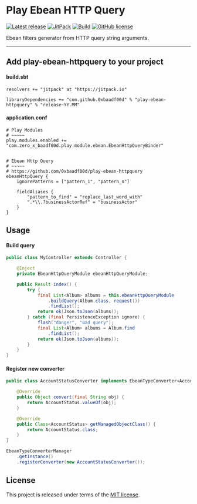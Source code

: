 # Play Ebean HTTP Query


[![Latest release](https://img.shields.io/badge/latest_release-18.06-orange.svg)](https://github.com/0xbaadf00d/play-ebean-httpquery/releases)
[![JitPack](https://jitpack.io/v/0xbaadf00d/play-ebean-httpquery.svg)](https://jitpack.io/#0xbaadf00d/play-ebean-httpquery)
[![Build](https://img.shields.io/travis-ci/0xbaadf00d/play-ebean-httpquery.svg?branch=master&style=flat)](https://travis-ci.org/0xbaadf00d/play-ebean-httpquery)
[![GitHub license](https://img.shields.io/badge/license-MIT-blue.svg)](https://raw.githubusercontent.com/0xbaadf00d/play-ebean-httpquery/master/LICENSE)

Ebean filters generator from HTTP query string arguments.
*****

## Add play-ebean-httpquery to your project

#### build.sbt

    resolvers += "jitpack" at "https://jitpack.io"

    libraryDependencies += "com.github.0xbaadf00d" % "play-ebean-httpquery" % "release~YY.MM"


#### application.conf

    # Play Modules
    # ~~~~~
    play.modules.enabled += "com.zero_x_baadf00d.play.module.ebean.EbeanHttpQueryBinder"


    # Ebean Http Query
    # ~~~~~
    # https://github.com/0xbaadf00d/play-ebean-httpquery
    ebeanHttpQuery {
        ignorePatterns = ["pattern_1", "pattern_n"]
    
        fieldAliases {
            "pattern_to_find" = "replace_last_word_with"
            ".*\\.?businessActorRef" = "businessActor"
        }
    }



## Usage


#### Build query

```java
public class MyController extends Controller {

    @Inject
    private EbeanHttpQueryModule ebeanHttpQueryModule;

    public Result index() {
        try {
            final List<Album> albums = this.ebeanHttpQueryModule
                .buildQuery(Album.class, request())
                .findList();
            return ok(Json.toJson(albums));
        } catch (final PersistenceException ignore) {
            flash("danger", "Bad query");
            final List<Album> albums = Album.find
                .findList();
            return ok(Json.toJson(albums));
        }
    }
}
```

#### Register new converter

``` java
public class AccountStatusConverter implements EbeanTypeConverter<AccountStatus> {

    @Override
    public Object convert(final String obj) {
        return AccountStatus.valueOf(obj);
    }

    @Override
    public Class<AccountStatus> getManagedObjectClass() {
        return AccountStatus.class;
    }
}
```

``` java
EbeanTypeConverterManager
    .getInstance()
    .registerConverter(new AccountStatusConverter());
```



## License
This project is released under terms of the [MIT license](https://raw.githubusercontent.com/0xbaadf00d/play-ebean-httpquery/master/LICENSE).
